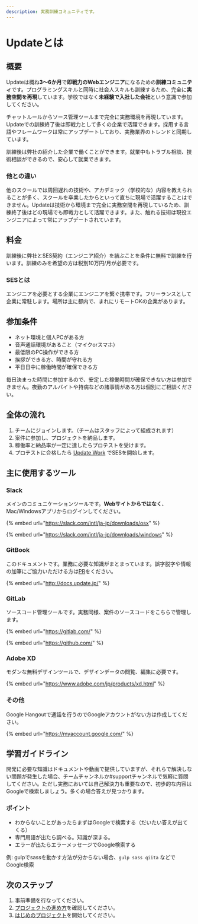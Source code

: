 ```yaml
---
description: 実務訓練コミュニティです。
---
```


# Updateとは

## 概要

Updateは概ね**3〜6か月**で**即戦力のWebエンジニア**になるための**訓練コミュニティ**です。プログラミングスキルと同時に社会人スキルも訓練するため、完全に**実務空間を再現**しています。学校ではなく**未経験で入社した会社**という意識で参加してください。

チャットルールからソース管理ツールまで完全に実務環境を再現しています。Updateでの訓練終了後は即戦力として多くの企業で活躍できます。採用する言語やフレームワークは常にアップデートしており、実務業界のトレンドと同期しています。

訓練後は弊社の紹介した企業で働くことができます。就業中もトラブル相談、技術相談ができるので、安心して就業できます。

### 他との違い

他のスクールでは周回遅れの技術や、アカデミック（学校的な）内容を教えられることが多く、スクールを卒業したからといって直ちに現場で活躍することはできません。Updateは技術から環境まで完全に実務空間を再現しているため、訓練終了後はどの現場でも即戦力として活躍できます。また、触れる技術は現役エンジニアによって常にアップデートされています。

## 料金

訓練後に弊社とSES契約（エンジニア紹介）を結ぶことを条件に無料で訓練を行います。訓練のみを希望の方は税別10万円/月が必要です。

### SESとは

エンジニアを必要とする企業にエンジニアを繋ぐ携帯です。フリーランスとして企業に常駐します。場所は主に都内で、まれにリモートOKの企業があります。

## 参加条件

* ネット環境と個人PCがある方
* 音声通話環境があること（マイクorスマホ）
* 最低限のPC操作ができる方
* 挨拶ができる方、時間が守れる方
* 平日日中に稼働時間が確保できる方

毎日決まった時間に参加するので、安定した稼働時間が確保できない方は参加できません。夜勤のアルバイトや持病などの諸事情がある方は個別にご相談ください。

## 全体の流れ

1. チームにジョインします。（チームはスタッフによって組成されます）
2. 案件に参加し、プロジェクトを納品します。
3. 稼働率と納品率が一定に達したらプロテストを受けます。
4. プロテストに合格したら [Update Work](../update-work/readme/update-work.md) でSESを開始します。

## 主に使用するツール

### Slack

メインのコミュニケーションツールです。**Webサイトからではなく**、Mac/Windowsアプリからログインしてください。

{% embed url="https://slack.com/intl/ja-jp/downloads/osx" %}

{% embed url="https://slack.com/intl/ja-jp/downloads/windows" %}

### GitBook

このドキュメントです。業務に必要な知識がまとまっています。誤字脱字や情報の加筆にご協力いただける方は[PR](https://github.com/Update-hub/docs)をください。

{% embed url="http://docs.update.jp/" %}

### GitLab

ソースコード管理ツールです。実務同様、案件のソースコードをこちらで管理します。

{% embed url="https://gitlab.com/" %}

{% embed url="https://github.com/" %}

### Adobe XD

モダンな無料デザインツールで、デザインデータの閲覧、編集に必要です。

{% embed url="https://www.adobe.com/jp/products/xd.html" %}

### その他

Google Hangoutで通話を行うのでGoogleアカウントがない方は作成してください。

{% embed url="https://myaccount.google.com/" %}

## 学習ガイドライン

開発に必要な知識はドキュメントや動画で提供していますが、それらで解決しない問題が発生した場合、チームチャンネルか#supportチャンネルで気軽に質問してください。ただし実務においては自己解決力も重要なので、初歩的な内容はGoogleで検索しましょう。多くの場合答えが見つかります。

### ポイント

* わからないことがあったらまずはGoogleで検索する（だいたい答えが出てくる）
* 専門用語が出たら調べる。知識が深まる。
* エラーが出たらエラーメッセージでGoogle検索する

例: gulpでsassを動かす方法が分からない場合、`gulp sass qiita` などでGoogle検索

## 次のステップ

1. 事前準備を行なってください。
2. [プロジェクトの進め方](../projects/flow.md)を確認してください。
3. [はじめのプロジェクト](../projects/maintenance.md)を開始してください。

